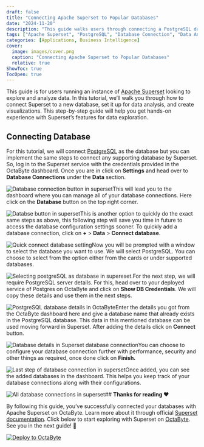 ```yaml
---
draft: false
title: "Connecting Apache Superset to Popular Databases"
date: "2024-11-20"
description: "This guide walks users through connecting a PostgreSQL database to Apache Superset on OctaByte, setting it up for data analysis and creating visualizations. It includes step-by-step instructions on configuring database connections and using Superset’s features."
tags: ["Apache Superset", "PostgreSQL", "Database Connection", "Data Analysis", "Visualization", "OctaByte", "Business Intelligence"]
categories: [Applications, Business Intelligence]
cover:
  image: images/cover.png
  caption: "Connecting Apache Superset to Popular Databases"
  relative: true
ShowToc: true
TocOpen: true
---
```



This guide is for users running an instance of [Apache Superset](images/superset) looking to explore and analyze data. In this tutorial, we’ll walk you through how to connect Superset to a new database, set it up for data analysis, and create visualizations. This step\-by\-step guide will help you get hands\-on experience with Superset’s features for data exploration.

## Connecting Database

For this tutorial, we will connect [PostgreSQL](https://octabyte.io/open-source/postgresql?ref=blog.octabyte.io) as the database but you can implement the same steps to connect any supporting database by Superset. So, log in to the Superset service with the credentials provided in the OctaByte dashboard. Once you are in click on **Settings** and head over to **Database Connections** under the **Data** section.

![Database connection button in superset](images/Screenshot-2024-09-25-at-11.37.01-AM.jpg)This will lead you to the dashboard where you can manage all of your database connections. Here click on the **Database** button on the top right corner.

![Databse button in superset](images/Screenshot-2024-09-25-at-11.35.54-AM.jpg)This is another option to quickly do the exact same steps as above, this following step will save you time in future to access the database configuration settings sooner. To quickly add a database connection, click on **\+** \> **Data** \> **Connect database**. 

![Quick connect database setting](images/Screenshot-2024-09-25-at-11.38.36-AM.jpg)Now you will be prompted with a window to select the database you want to use. We will select PostgreSQL. You can choose to select from the option either from the cards or under supported databases.

![Selecting postgreSQL as database in supereset.](images/Screenshot-2024-09-25-at-11.41.08-AM.jpg)For the next step, we will require PostgreSQL server details. For this, head over to your deployed service of Postgres on OctaByte and click on **Show DB Credentials**. We will copy these details and use them in the next steps.

![PostgreSQL database details in OctaByte](images/Screenshot-2024-09-25-at-11.51.33-AM.jpg)Enter the details you got from the OctaByte dashboard here and give a database name that already exists in the PostgreSQL database. This data in this mentioned database can be used moving forward in Superset. After adding the details click on **Connect** button.

![Database details in Superset database connection](images/Screenshot-2024-09-25-at-11.53.26-AM.jpg)You can choose to configure your database connection further with performance, security and other things as required, once done click on **Finish.**

![Last step of database connection in superset](images/Screenshot-2024-09-25-at-11.55.02-AM.jpg)Once added, you can see the added databases in the dashboard. This helps you keep track of your database connections along with their configurations.

![All database connections in superset](images/Screenshot-2024-09-25-at-11.56.03-AM.jpg)## **Thanks for reading ❤️**

By following this guide, you’ve successfully connected your databases with Apache Superset on OctaByte. Learn more about it through official [Superset documentation](https://superset.apache.org/docs/intro/?ref=blog.octabyte.io). Click below to start exploring with Superset on [OctaByte](images/superset). See you in the next guide! 👋




[![Deploy to OctaByte](/images/octabyte-deploy.png)](images/superset)



